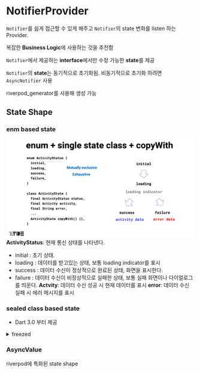 # NotifierProvider
 `Notifier`를 쉽게 접근할 수 있게 해주고 `Notifier`의 state 변화를 listen 하는 Provider.
 
복잡한 **Business Logic**에 사용하는 것을 추천함

`Notifier`에서 제공하는 **interface**에서만 수정 가능한 **state**를 제공

`Notifier`의 **state**는 동기적으로 초기화됨. 비동기적으로 초기화 하려면 `AsyncNotifier` 사용

riverpod_generator를 사용해 생성 가능
  

## State Shape 
### enm based state
![img.png](img.png)
**ActivityStatus**: 현재 통신 상태를 나타낸다.
  - initial : 초기 상태.
  - loading : 데이터를 받고있는 상태, 보통 loading indicator를 표시 
  - success : 데이터 수신이 정상적으로 완료된 상태, 화면을 표시한다. 
  - failure : 데이터 수신이 비정상적으로 실패한 상태, 보통 실패 화면이나 다이얼로그를 띄운다.
**Actvity**: 데이터 수신 성공 시 현재 데이터를 표시
**error**: 데이터 수신 실패 시 에러 메시지를 표시

### sealed class based state
  - Dart 3.0 부터 제공
<details>
<summary>freezed</summary>

![img_1.png](img_1.png)
freezed에서는 자체적으로 sealed/union class를 제공하는데, dart에서 이제 제공하므로 사용할 필요가 없음
</details>


### AsyncValue
riverpod에 특화된 state shape



